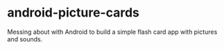 # android-picture-cards

Messing about with Android to build a simple flash card app with pictures and sounds.
